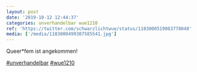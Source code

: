 ```yaml
---
layout: post
date: '2019-10-12 12:44:37'
categories: unverhandelbar wue1210
ref: 'https://twitter.com/schwarzlichtwue/status/1183000519083778048'
media: ['/media/1183000499307585541.jpg']
---
```

Queer\*fem ist angekommen!

[#unverhandelbar](/t/unverhandelbar) [#wue1210](/t/wue1210) 